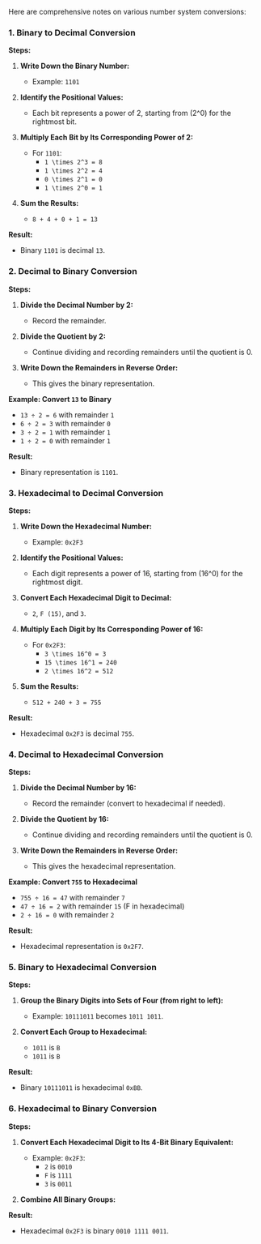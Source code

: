 
Here are comprehensive notes on various number system conversions:

### 1. **Binary to Decimal Conversion**

**Steps:**
1. **Write Down the Binary Number:**
   - Example: `1101`

2. **Identify the Positional Values:**
   - Each bit represents a power of 2, starting from \(2^0\) for the rightmost bit.

3. **Multiply Each Bit by Its Corresponding Power of 2:**
   - For `1101`:
     - `1 \times 2^3 = 8`
     - `1 \times 2^2 = 4`
     - `0 \times 2^1 = 0`
     - `1 \times 2^0 = 1`

4. **Sum the Results:**
   - `8 + 4 + 0 + 1 = 13`

**Result:**
- Binary `1101` is decimal `13`.

### 2. **Decimal to Binary Conversion**

**Steps:**
1. **Divide the Decimal Number by 2:**
   - Record the remainder.

2. **Divide the Quotient by 2:**
   - Continue dividing and recording remainders until the quotient is 0.

3. **Write Down the Remainders in Reverse Order:**
   - This gives the binary representation.

**Example: Convert `13` to Binary**

- `13 ÷ 2 = 6` with remainder `1`
- `6 ÷ 2 = 3` with remainder `0`
- `3 ÷ 2 = 1` with remainder `1`
- `1 ÷ 2 = 0` with remainder `1`

**Result:**
- Binary representation is `1101`.

### 3. **Hexadecimal to Decimal Conversion**

**Steps:**
1. **Write Down the Hexadecimal Number:**
   - Example: `0x2F3`

2. **Identify the Positional Values:**
   - Each digit represents a power of 16, starting from \(16^0\) for the rightmost digit.

3. **Convert Each Hexadecimal Digit to Decimal:**
   - `2`, `F (15)`, and `3`.

4. **Multiply Each Digit by Its Corresponding Power of 16:**
   - For `0x2F3`:
     - `3 \times 16^0 = 3`
     - `15 \times 16^1 = 240`
     - `2 \times 16^2 = 512`

5. **Sum the Results:**
   - `512 + 240 + 3 = 755`

**Result:**
- Hexadecimal `0x2F3` is decimal `755`.

### 4. **Decimal to Hexadecimal Conversion**

**Steps:**
1. **Divide the Decimal Number by 16:**
   - Record the remainder (convert to hexadecimal if needed).

2. **Divide the Quotient by 16:**
   - Continue dividing and recording remainders until the quotient is 0.

3. **Write Down the Remainders in Reverse Order:**
   - This gives the hexadecimal representation.

**Example: Convert `755` to Hexadecimal**

- `755 ÷ 16 = 47` with remainder `7`
- `47 ÷ 16 = 2` with remainder `15` (F in hexadecimal)
- `2 ÷ 16 = 0` with remainder `2`

**Result:**
- Hexadecimal representation is `0x2F7`.

### 5. **Binary to Hexadecimal Conversion**

**Steps:**
1. **Group the Binary Digits into Sets of Four (from right to left):**
   - Example: `10111011` becomes `1011 1011`.

2. **Convert Each Group to Hexadecimal:**
   - `1011` is `B`
   - `1011` is `B`

**Result:**
- Binary `10111011` is hexadecimal `0xBB`.

### 6. **Hexadecimal to Binary Conversion**

**Steps:**
1. **Convert Each Hexadecimal Digit to Its 4-Bit Binary Equivalent:**
   - Example: `0x2F3`:
     - `2` is `0010`
     - `F` is `1111`
     - `3` is `0011`

2. **Combine All Binary Groups:**

**Result:**
- Hexadecimal `0x2F3` is binary `0010 1111 0011`.
